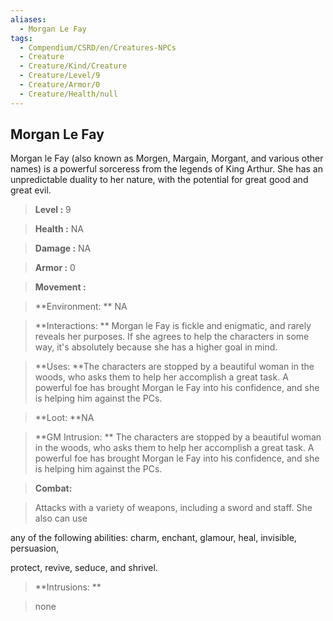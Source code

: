 ```yaml
---
aliases:
  - Morgan Le Fay
tags:
  - Compendium/CSRD/en/Creatures-NPCs
  - Creature
  - Creature/Kind/Creature
  - Creature/Level/9
  - Creature/Armor/0
  - Creature/Health/null
---
```

  
    
## Morgan Le Fay    
Morgan le Fay (also known as Morgen, Margain, Morgant, and various other names) is a powerful sorceress from the legends of King Arthur. She has an unpredictable duality to her nature, with the potential for great good and great evil.    
  
    
> **Level :** 9    
> **Health :** NA    
> **Damage :** NA    
> **Armor :** 0    
> **Movement :**     
> **Environment: ** NA    
> **Interactions: ** Morgan le Fay is fickle and enigmatic, and rarely reveals her purposes. If she agrees to help the characters in some way, it's absolutely because she has a higher goal in mind.    
> **Uses: **The characters are stopped by a beautiful woman in the woods, who asks them to help her accomplish a great task. A powerful foe has brought Morgan le Fay into his confidence, and she is helping him against the PCs.    
> **Loot: **NA    
> **GM Intrusion: ** The characters are stopped by a beautiful woman in the woods, who asks them to help her accomplish a great task. A powerful foe has brought Morgan le Fay into his confidence, and she is helping him against the PCs.    
  
> **Combat:**   
> Attacks with a variety of weapons, including a sword and staff. She also can use  
any of the following abilities: charm, enchant, glamour, heal, invisible, persuasion,  
protect, revive, seduce, and shrivel.    
    
  
> **Intrusions: **   
> none    
